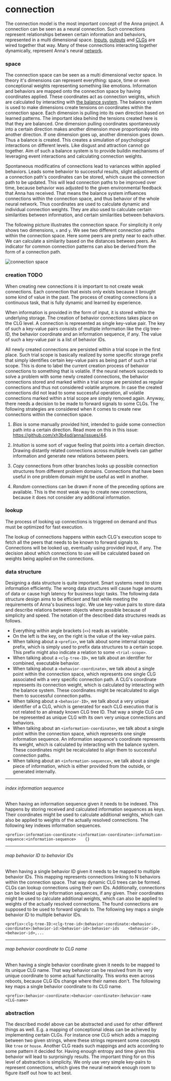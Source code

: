 # connection
The connection model is the most important concept of the Anna project. A
connection can be seen as a neural connection. Such connections represent
relationships between certain information and behaviors, represented in a multi
dimensional space. [Inputs](input.md), [outputs](output.md) and [CLGs](clg.md)
are wired together that way. Many of these connections interacting together
dynamically, represent Anna's neural [network](network.md).

### space
The connection space can be seen as a multi dimensional vector space. In theory
it's dimensions can represent everything: space, time or even conceptional
weights representing something like emotions. Information and behaviors are
mapped onto the connection space by having coordinates applied. These
coordinates act as connection weights, which are calculated by interacting with
[the balance system](distribution.md#balance-system). The balance system is
used to make dimensions create tensions on coordinates within the connection
space. Each dimension is pulling into its own direction based on learned
patterns. The important idea behind the tensions created here is that they are
balanced. One dimension pulling coordinates spontaneously into a certain
direction makes another dimension move proportionaly into another direction. If
one dimension goes up, another dimension goes down. Thus a balance is created.
This creates a simulation of psychological interactions on different levels.
Like disgust and attraction cannot go together. Aim of such a balance system is
to provide buildin mechanisms of leveraging event interactions and calculating
connection weights.

Spontaneous modificatins of connections lead to variances within applied
behaviors. Leads some behavior to successful results, slight adjustments of a
connection path's coordinates can be stored, which cause the connection path to
be updated. This will lead connection paths to be improved over time, because
behavior was adjusted to the given environmental feedback that Anna has
received. That means the balance system influences connections within the
connection space, and thus behavior of the whole neural network. Thus
coordinates are used to calculate dynamic and individual connection weights.
They are also used to calculate certain similarities between information, and
certain similarities between behaviors.

The following picture illustrates the connection space. For simplicity it only
shows two dimensions, `x` and `y`. We see two different connection paths within
the connection space. Here some peers are pretty near to each other. We can
calculate a similarity based on the distances between peers. An indicator for
common connection patterns can also be derived from the form of a connection
path.

![connection space](image/connection_space.png)

### creation TODO
When creating new connections it is important to not create weak connections.
Each connection that exists only exists because it brought some kind of value
in the past. The process of creating connections is a continuous task, that is
fully dynamic and learned by experience.

When information is provided in the form of input, it is stored within the
underlying storage. The creation of behavior connections takes place on the CLG
level. A connection is represented as single key-value pair. The key of such a
key-value pairs consists of multiple information like the clg tree-ID, the
behavior coordinate and an information sequence, if any. The value of such a
key-value pair is a list of behavior IDs.

All newly created connections are persisted within a trial scope in the first
place. Such trial scope is basically realized by some specific storage prefix
that simply identifies certain key-value pairs as being part of such a trial
scope. This is done to label the current creation process of behavior
connections to something that is volatile. If the neural network succeeds to
solve a problem with some newly created connections, the behavior connections
stored and marked within a trial scope are persisted as regular connections and
thus not considered volatile anymore. In case the created connections did not
lead to some successful operation, all volatile connections marked within a
trial scope are simply removed again. Anyway, there needs a decision to be made
to forward signals to some CLGs. The following strategies are considered when
it comes to create new connections within the connection space.

1. *Bias* is some manually provided hint, intended to guide some connection path
   into a certain direction. Read more on this in this issue:
   https://github.com/xh3b4sd/anna/issues/44.

2. *Intuition* is some sort of vague feeling that points into a certain
   direction. Drawing distantly related connections across multiple levels can
   gather information and generate new relations between peers.

3. *Copy* connections from other branches looks up possible connection structures
   from different problem domains. Connections that have been useful in one
   problem domain might be useful as well in another.

4. *Random* connections can be drawn if none of the preceding options are
   available. This is the most weak way to create new connections, because it
   does not consider any additional information.

### lookup
The process of looking up connections is triggered on demand and thus must be
optimized for fast execution.

The lookup of connections happens within each CLG's execution scope to fetch
all the peers that needs to be known to forward signals to. Connections will be
looked up, eventually using provided input, if any. The decision about which
connections to use will be calculated based on weights being applied on the
connections.

### data structure
Designing a data structure is quite important. Smart systems need to store
information efficiently. The wrong data structures will cause huge amounts of
data or cause high latency for business logic tasks. The following data
structure design aims to be efficient and fast while meeting the requirements
of Anna's business logic. We use key-value pairs to store data and describe
relations between objects where possible because of simplicity and speed. The
notation of the described data structures reads as follows.

- Everything within angle brackets (`<>`) reads as variable.
- On the left is the key, on the right is the value of the key-value pairs.
- When talking about a `<prefix>`, we talk about some internal storage prefix,
  which is simply used to prefix data structures to a certain scope. This
  prefix might also indicate a relation to some `<trial-scope>`.
- When talking about a `<clg-tree-ID>`, we talk about an identifier for
  combined, executable behavior.
- When talking about a `<behavior-coordinate>`, we talk about a single point
  within the connection space, which represents one single CLG associated with
  a very specific connection path. A CLG's coordinate represents its connection
  weight, which is calculated by interacting with the balance system. These
  coordinates might be recalculated to align them to successful connection
  paths.
- When talking about a `<behavior-ID>`, we talk about a very unique identifier
  of a CLG, which is generated for each CLG execution that is not related to an
  already known CLG tree ID. That way a single CLG can be represented as unique
  CLG with its own very unique connections and behaviors.
- When talking about an `<information-coordinate>`, we talk about a single
  point within the connection space, which represents one single information
  sequence. An information sequence's coordinate represents its weight, which
  is calculated by interacting with the balance system. These coordinates might
  be recalculated to align them to successful connection paths.
- When talking about an `<information-sequence>`, we talk about a single piece
  of information, which is either provided from the outside, or generated
  internally.

---

###### index information sequence
When having an information sequence given it needs to be indexed. This happens
by storing received and calculated information sequences as keys. Their
coordinates might be used to calculate additional weights, which can also be
applied to weights of the actually resolved connections. The following key
indexes information sequences.

```
<prefix>:information-coordinate:<information-coordinate>:information-sequence:<information-sequence>    {}
```

---

###### map behavior ID to behavior IDs
When having a single behavior ID given it needs to be mapped to multiple
behavior IDs. This mapping represents connections linking to N behaviors within
the connection space. That way dynamic CLG trees can be formed. CLGs can lookup
connections using their own IDs. Additionally, connections can be looked up by
information sequences, if any given. Their coordinates might be used to
calculate additional weights, which can also be applied to weights of the
actually resolved connections. The found connections are supposed to be used to
forward signals to. The following key maps a single behavior ID to multiple
behavior IDs.

```
<prefix>:clg-tree-ID:<clg-tree-id>:behavior-coordinate:<behavior-coordinate>:behavior-id:<behavior-id>:behavior-ids    <behavior-id>,<behavior-id>,...
```

---

###### map behavior coordinate to CLG name
When having a single behavior coordinate given it needs to be mapped to its
unique CLG name. That way behavior can be resolved from its very unique
coordinate to some actual functionality. This works even across reboots,
because CLG IDs change where their names don't. The following key maps a single
behavior coordinate to its CLG name.

```
<prefix>:behavior-coordinate:<behavior-coordinate>:behavior-name    <CLG-name>
```

### abstraction
The described model above can be abstracted and used for other different things
as well. E.g. a mapping of conceptional ideas can be achieved by implementing
certain CLGs. For instance one CLG which adds a mapping between two given
strings, where these strings represent some concepts like `tree` or `house`.
Another CLG reads such mappings and acts according to some pattern it decided
for. Having enough entropy and time given this behavior will lead to
surprisingly results. The important thing for on this level of abstraction is
simplicity. We only use very simple key-pairs to represent connections, which
gives the neural network enough room to figure itself out how to act best.
